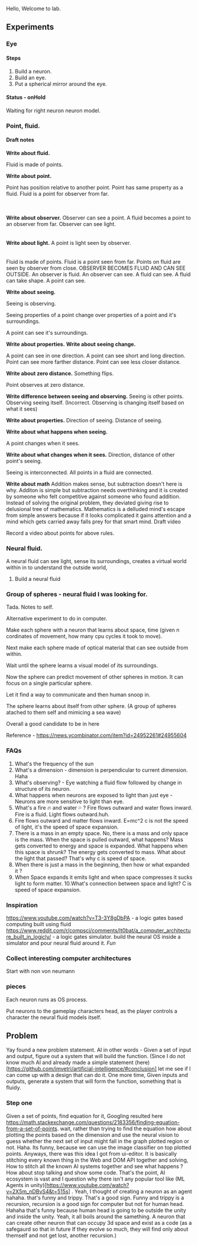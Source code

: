 Hello, Welcome to lab. 

## Experiments

### Eye

#### Steps

1. Build a neuron.
2. Build an eye.
3. Put a spherical mirror around the eye.


#### Status - onHold

Waiting for right neuron neuron model.

### Point, fluid.

#### Draft notes 

<b>Write about fluid.</b>

Fluid is made of points. 


<b>Write about point.</b>

Point has position relative to another point.
Point has same property as a fluid.
Fluid is a point for observer from far.

<br/>
<br/>
<b>Write about observer.</b>
Observer can see a point.
A fluid becomes a point to an observer from far.
Observer can see light.

<br/>
<br/>
<br/>
<b>Write about light.</b>
A point is light seen by observer.

<br/>
<br/>
<br/>
Fluid is made of points.
Fluid is a point seen from far.
Points on fluid are seen by observer from close.
OBSERVER BECOMES FLUID AND CAN SEE OUTSIDE.
An observer is fluid.
An observer can see.
A fluid can see.
A fluid can take shape.
A point can see.

<b>Write about seeing.</b>

Seeing is observing.

Seeing properties of a point change over properties of a point and it's surroundings.

A point can see it's surroundings.

<b>Write about properties.</b>
<b>Write about seeing change.</b>

A point can see in one direction.
A point can see short and long direction.
Point can see more farther distance.
Point can see less closer distance.

<b>Write about zero distance.</b> Something flips.

Point observes at zero distance.


<b>Write difference between seeing and observing.</b>
Seeing is other points.
Observing seeing itself. (Incorrect. Observing is changing itself based on what it sees)

<b>Write about properties.</b>
Direction of seeing.
Distance of seeing.

<b>Write about what happens when seeing.</b>

A point changes when it sees.

<b>Write about what changes when it sees.</b>
Direction, distance of other point's seeing.

Seeing is interconnected.
All points in a fluid are connected.

<b>Write about math</b>
Addition makes sense, but subtraction doesn't here is why. Additon is simple but subtraction needs overthinking and it is created by someone who felt competitive against someone who found addition. Instead of solving the original problem, they deviated giving rise to delusional tree of mathematics.
Mathematics is a delluded mind's escape from simple answers because if it looks complicated it gains attention and a mind which gets carried away falls prey for that smart mind.
Draft video

Record a video about points for above rules.


### Neural fluid.

A neural fluid can see light, sense its surroundings, creates a virtual world within in to understand the outside world,

1. Build a neural fluid


### Group of spheres - neural fluid I was looking for.

Tada. Notes to self.

Alternative experiment to do in computer.

Make each sphere with a neuron that learns about space, time (given n cordinates of movement, how many cpu cycles it took to move). 



Next make each sphere made of optical material that can see outside from within. 

Wait until the sphere learns a visual model of its surroundings.


Now the sphere can predict movement of other spheres in motion. It can focus on a single particular sphere.


Let it find a way to communicate and then human snoop in.


The sphere learns about itself from other sphere. (A group of spheres atached to them self and mimicing a sea wave) 



Overall a good candidate to be in here 


Reference - 
https://news.ycombinator.com/item?id=24952261#24955604


### FAQs
1. What's the frequency of the sun
2. What's a dimension - dimension is perpendicular to current dimension. Haha 
3. What's observing? - Eye watching a fluid flow followed by change in structure of its neuron.
4. What happens when neurons are exposed to light than just eye - Neurons are more sensitive to light than eye.
5. What's a fire 🔥 and water 💦 ? Fire flows outward and water flows inward. Fire is a fluid. Light flows outward.huh. 
6. Fire flows outward and matter flows inward. E=mc^2 c is not the speed of light, it's the speed of space expansion.
7. There is a mass in an empty space. No, there is a mass and only space is the mass. When the space is pulled outward, what happens? Mass gets converted to energy and space is expanded. What happens when this space is shrunk? The energy gets converted to mass. What about the light that passed? That's why c is speed of space.
8. When there is just a mass in the beginning, then how or what expanded it ? 
9. When Space expands it emits light and when space compresses it sucks light to form matter. 
10.What's connection between space and light? C is speed of space expansion.


### Inspiration
https://www.youtube.com/watch?v=T3-3Y8gDbPA - a logic gates based computing built using fluid
https://www.reddit.com/r/compsci/comments/lt0bat/a_computer_architecture_built_in_logicly/ - a logic gates simulator. build the neural OS inside a simulator and pour neural fluid around it. *Fun*

### Collect interesting computer architectures

Start with non von neumann

### pieces
Each neuron runs as OS process.

Put neurons to the gameplay characters head, as the player controls a character the neural fluid models itself.


## Problem
Yay found a new problem statement. AI in other words - Given a set of input and output, figure out a system that will build the function. (Since I do not know much AI and already made a simple statement (here)[https://github.com/imvetri/artificial-intelligence/#conclusion] let me see if I can come up with a design that can do it. One more time, Given inputs and outputs, generate a system that will form the function, something that is fluidy. 

### Step one
Given a set of points, find equation for it, Googling resulted here https://math.stackexchange.com/questions/2183356/finding-equation-from-a-set-of-points. wait, rather than trying to find the equation how about plotting the points based on the dimension and use the neural vision to guess whether the next set of input might fall in the graph plotted region or not. Haha. Its funny, because we can use the image classifier on top plotted points. Anyways, there was this idea I got from ui-editor. It is basically stitching every known thing in the Web and DOM API together and solving, How to stitch all the known AI systems together and see what happens ? How about stop talking and show some code. That's the point, AI ecosystem is vast and I question why there isn't any popular tool like (ML Agents in unity)[https://www.youtube.com/watch?v=2X5m_nDBvS4&t=515s] . Yeah, I thought of creating a neuron as an agent hahaha. that's funny and trippy. That's a good sign. Funny and trippy is a recursion, recursion is a good sign for computer but not for human head. Hahaha that's funny because human head is going to be outside the unity and inside the unity. Yeah, it all boils around the samething. A neuron that can create other neuron that can occupy 3d space and exist as a code (as a safegaurd so that in future If they evolve so much, they will find only about themself and not get lost, another recursion.)
